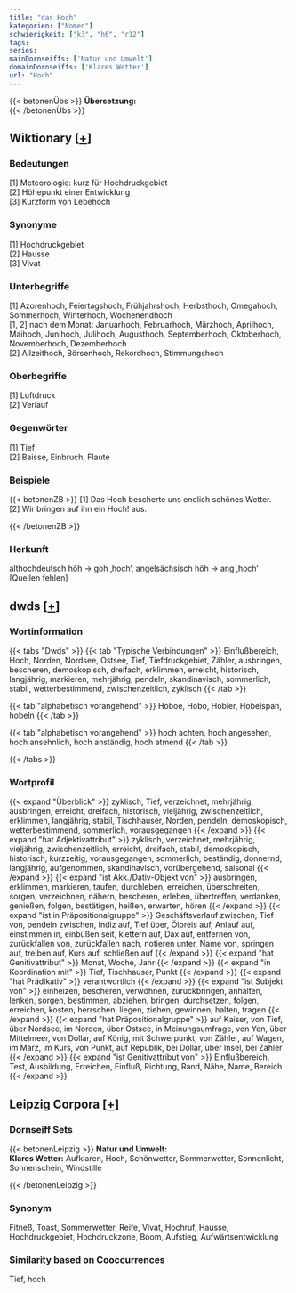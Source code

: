 ```yaml
---
title: "das Hoch"
kategorien: ["Nomen"]
schwierigkeit: ["k3", "h6", "r12"]
tags:
series:
mainDornseiffs: ['Natur und Umwelt']
domainDornseiffs: ['Klares Wetter']
url: "Hoch"
---
```


{{< betonenÜbs >}}
**Übersetzung:**  
{{< /betonenÜbs >}}

## Wiktionary [[+](https://de.wiktionary.org/wiki/Hoch)]

### Bedeutungen
[1] Meteorologie: kurz für Hochdruckgebiet  
[2] Höhepunkt einer Entwicklung  
[3] Kurzform von Lebehoch  

### Synonyme
[1] Hochdruckgebiet  
[2] Hausse  
[3] Vivat  

### Unterbegriffe
[1] Azorenhoch, Feiertagshoch, Frühjahrshoch, Herbsthoch, Omegahoch, Sommerhoch, Winterhoch, Wochenendhoch  
[1, 2] nach dem Monat: Januarhoch, Februarhoch, Märzhoch, Aprilhoch, Maihoch, Junihoch, Julihoch, Augusthoch, Septemberhoch, Oktoberhoch, Novemberhoch, Dezemberhoch  
[2] Allzeithoch, Börsenhoch, Rekordhoch, Stimmungshoch  

### Oberbegriffe
[1] Luftdruck  
[2] Verlauf  

### Gegenwörter
[1] Tief  
[2] Baisse, Einbruch, Flaute  

### Beispiele
{{< betonenZB >}}
[1] Das Hoch bescherte uns endlich schönes Wetter.  
[2] Wir bringen auf ihn ein Hoch! aus.  

{{< /betonenZB >}}
### Herkunft
althochdeutsch hôh → goh ‚hoch‘, angelsächsisch hôh → ang ‚hoch‘ [Quellen fehlen]  



## dwds [[+](https://www.dwds.de/wb/Hoch)]

### Wortinformation
{{< tabs "Dwds" >}}
{{< tab "Typische Verbindungen" >}}
Einflußbereich, Hoch, Norden, Nordsee, Ostsee, Tief, Tiefdruckgebiet, Zähler, ausbringen, bescheren, demoskopisch, dreifach, erklimmen, erreicht, historisch, langjährig, markieren, mehrjährig, pendeln, skandinavisch, sommerlich, stabil, wetterbestimmend, zwischenzeitlich, zyklisch
{{< /tab >}}

{{< tab "alphabetisch vorangehend" >}}
Hoboe, Hobo, Hobler, Hobelspan, hobeln
{{< /tab >}}

{{< tab "alphabetisch vorangehend" >}}
hoch achten, hoch angesehen, hoch ansehnlich, hoch anständig, hoch atmend
{{< /tab >}}

{{< /tabs >}}

### Wortprofil
{{< expand "Überblick" >}} zyklisch, Tief, verzeichnet, mehrjährig, ausbringen, erreicht, dreifach, historisch, vieljährig, zwischenzeitlich, erklimmen, langjährig, stabil, Tischhauser, Norden, pendeln, demoskopisch, wetterbestimmend, sommerlich, vorausgegangen {{< /expand >}}
{{< expand "hat Adjektivattribut" >}} zyklisch, verzeichnet, mehrjährig, vieljährig, zwischenzeitlich, erreicht, dreifach, stabil, demoskopisch, historisch, kurzzeitig, vorausgegangen, sommerlich, beständig, donnernd, langjährig, aufgenommen, skandinavisch, vorübergehend, saisonal {{< /expand >}}
{{< expand "ist Akk./Dativ-Objekt von" >}} ausbringen, erklimmen, markieren, taufen, durchleben, erreichen, überschreiten, sorgen, verzeichnen, nähern, bescheren, erleben, übertreffen, verdanken, genießen, folgen, bestätigen, heißen, erwarten, hören {{< /expand >}}
{{< expand "ist in Präpositionalgruppe" >}} Geschäftsverlauf zwischen, Tief von, pendeln zwischen, Indiz auf, Tief über, Ölpreis auf, Anlauf auf, einstimmen in, einbüßen seit, klettern auf, Dax auf, entfernen von, zurückfallen von, zurückfallen nach, notieren unter, Name von, springen auf, treiben auf, Kurs auf, schließen auf {{< /expand >}}
{{< expand "hat Genitivattribut" >}} Monat, Woche, Jahr {{< /expand >}}
{{< expand "in Koordination mit" >}} Tief, Tischhauser, Punkt {{< /expand >}}
{{< expand "hat Prädikativ" >}} verantwortlich {{< /expand >}}
{{< expand "ist Subjekt von" >}} einheizen, bescheren, verwöhnen, zurückbringen, anhalten, lenken, sorgen, bestimmen, abziehen, bringen, durchsetzen, folgen, erreichen, kosten, herrschen, liegen, ziehen, gewinnen, halten, tragen {{< /expand >}}
{{< expand "hat Präpositionalgruppe" >}} auf Kaiser, von Tief, über Nordsee, im Norden, über Ostsee, in Meinungsumfrage, von Yen, über Mittelmeer, von Dollar, auf König, mit Schwerpunkt, von Zähler, auf Wagen, im März, im Kurs, von Punkt, auf Republik, bei Dollar, über Insel, bei Zähler {{< /expand >}}
{{< expand "ist Genitivattribut von" >}} Einflußbereich, Test, Ausbildung, Erreichen, Einfluß, Richtung, Rand, Nähe, Name, Bereich {{< /expand >}}

## Leipzig Corpora [[+](https://corpora.uni-leipzig.de/en/res?word=Hoch&corpusId=deu_newscrawl-public_2018)]

### Dornseiff Sets
{{< betonenLeipzig >}}
**Natur und Umwelt:**  
**Klares Wetter:** Aufklaren, Hoch, Schönwetter, Sommerwetter, Sonnenlicht, Sonnenschein, Windstille  

{{< /betonenLeipzig >}}

### Synonym
Fitneß, Toast, Sommerwetter, Reife, Vivat, Hochruf, Hausse, Hochdruckgebiet, Hochdruckzone, Boom, Aufstieg, Aufwärtsentwicklung


### Similarity based on Cooccurrences
Tief, hoch

